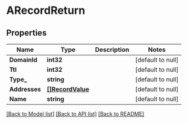 # ARecordReturn

## Properties
Name | Type | Description | Notes
------------ | ------------- | ------------- | -------------
**DomainId** | **int32** |  | [default to null]
**Ttl** | **int32** |  | [default to null]
**Type_** | **string** |  | [default to null]
**Addresses** | [**[]RecordValue**](RecordValue.md) |  | [default to null]
**Name** | **string** |  | [default to null]

[[Back to Model list]](../README.md#documentation-for-models) [[Back to API list]](../README.md#documentation-for-api-endpoints) [[Back to README]](../README.md)


